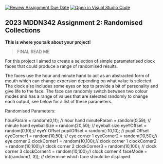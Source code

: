 [![Review Assignment Due Date](https://classroom.github.com/assets/deadline-readme-button-8d59dc4de5201274e310e4c54b9627a8934c3b88527886e3b421487c677d23eb.svg)](https://classroom.github.com/a/TMOxyln0)
[![Open in Visual Studio Code](https://classroom.github.com/assets/open-in-vscode-c66648af7eb3fe8bc4f294546bfd86ef473780cde1dea487d3c4ff354943c9ae.svg)](https://classroom.github.com/online_ide?assignment_repo_id=10649341&assignment_repo_type=AssignmentRepo)
## 2023 MDDN342 Assignment 2: Randomised Collections
**This is where you talk about your project!**

>FINAL READ ME


For this project I aimed to create a selection of simple parameterised clock faces that could produce a range of randomised results. 

The faces use the hour and minute hand to act as an abstracted form of mouth which can change expersion depending on what value is selected. The clock also includes some eyes on top to provide a bit of personality and give life to the face. The face can randomly switch between two colour modes and has a range of values that are selected randomly to change each output, see below for a list of these parameters.


Randomised Parameters:

hourParam = random(0,11); // hour hand
minuteParam = random(0,59); // minute hand
eyeballSize = random(20,50); // eyeball size
eyeYOffset = random(0,10);// eyeY Offset
pupilOffset = random(-10,10); // pupil Offset
eyeCorner1 = random(10,50); // eye corner 1
eyeCorner2 = random(10,50);// eye corner 2
clockCorner1 = random(10,100);// clock corner 1
clockCorner2 = random(10,100);// clock corner 2
clockCorner3 = random(10,100); // clock corner 3
clockCorner4 = random(10,100);// clock corner 4
faceMode = int(random(1, 3)); // determine which face should be displayed